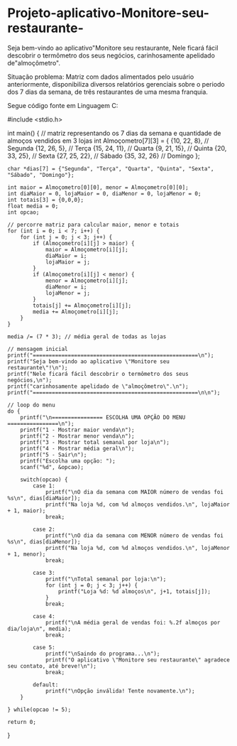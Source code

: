 # Projeto-aplicativo-Monitore-seu-restaurante-
Seja bem-vindo ao aplicativo"Monitore seu restaurante, Nele ficará fácil descobrir o termômetro dos seus negócios, carinhosamente apelidado de"almoçômetro".

Situação problema: Matriz com dados alimentados pelo usuário anteriormente, disponibiliza diversos relatórios gerenciais sobre o periodo dos 7 dias da semana, de três restaurantes de uma mesma franquia.

Segue código fonte em Linguagem C:

#include <stdio.h>

int main() {
    // matriz representando os 7 dias da semana e quantidade de almoços vendidos em 3 lojas
    int Almoçometro[7][3] = {
        {10, 22,  8},   // Segunda
        {12, 26,  5},   // Terça
        {15, 24, 11},   // Quarta
        {9,  21, 15},   // Quinta
        {20, 33, 25},   // Sexta
        {27, 25, 22},   // Sábado
        {35, 32, 26}    // Domingo
    };

    char *dias[7] = {"Segunda", "Terça", "Quarta", "Quinta", "Sexta", "Sábado", "Domingo"};

    int maior = Almoçometro[0][0], menor = Almoçometro[0][0];
    int diaMaior = 0, lojaMaior = 0, diaMenor = 0, lojaMenor = 0;
    int totais[3] = {0,0,0};
    float media = 0;
    int opcao;

    // percorre matriz para calcular maior, menor e totais
    for (int i = 0; i < 7; i++) {
        for (int j = 0; j < 3; j++) {
            if (Almoçometro[i][j] > maior) {
                maior = Almoçometro[i][j];
                diaMaior = i;
                lojaMaior = j;
            }
            if (Almoçometro[i][j] < menor) {
                menor = Almoçometro[i][j];
                diaMenor = i;
                lojaMenor = j;
            }
            totais[j] += Almoçometro[i][j];
            media += Almoçometro[i][j];
        }
    }

    media /= (7 * 3); // média geral de todas as lojas

    // mensagem inicial
    printf("====================================================\n");
    printf("Seja bem-vindo ao aplicativo \"Monitore seu restaurante\"!\n");
    printf("Nele ficará fácil descobrir o termômetro dos seus negócios,\n");
    printf("carinhosamente apelidado de \"almoçômetro\".\n");
    printf("====================================================\n\n");

    // loop do menu
    do {
        printf("\n================ ESCOLHA UMA OPÇÃO DO MENU ================\n");
        printf("1 - Mostrar maior venda\n");
        printf("2 - Mostrar menor venda\n");
        printf("3 - Mostrar total semanal por loja\n");
        printf("4 - Mostrar média geral\n");
        printf("5 - Sair\n");
        printf("Escolha uma opção: ");
        scanf("%d", &opcao);

        switch(opcao) {
            case 1:
                printf("\nO dia da semana com MAIOR número de vendas foi %s\n", dias[diaMaior]);
                printf("Na loja %d, com %d almoços vendidos.\n", lojaMaior + 1, maior);
                break;

            case 2:
                printf("\nO dia da semana com MENOR número de vendas foi %s\n", dias[diaMenor]);
                printf("Na loja %d, com %d almoços vendidos.\n", lojaMenor + 1, menor);
                break;

            case 3:
                printf("\nTotal semanal por loja:\n");
                for (int j = 0; j < 3; j++) {
                    printf("Loja %d: %d almoços\n", j+1, totais[j]);
                }
                break;

            case 4:
                printf("\nA média geral de vendas foi: %.2f almoços por dia/loja\n", media);
                break;

            case 5:
                printf("\nSaindo do programa...\n");
                printf("O aplicativo \"Monitore seu restaurante\" agradece seu contato, até breve!\n");
                break;

            default:
                printf("\nOpção inválida! Tente novamente.\n");
        }

    } while(opcao != 5);

    return 0;
}
